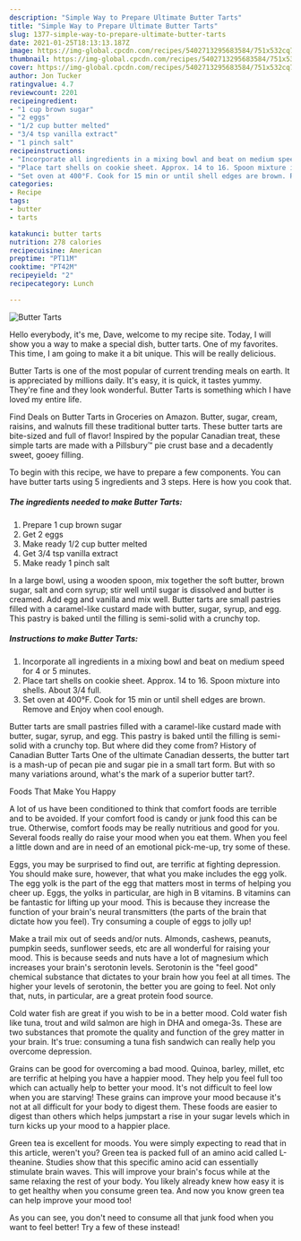 ```yaml
---
description: "Simple Way to Prepare Ultimate Butter Tarts"
title: "Simple Way to Prepare Ultimate Butter Tarts"
slug: 1377-simple-way-to-prepare-ultimate-butter-tarts
date: 2021-01-25T18:13:13.187Z
image: https://img-global.cpcdn.com/recipes/5402713295683584/751x532cq70/butter-tarts-recipe-main-photo.jpg
thumbnail: https://img-global.cpcdn.com/recipes/5402713295683584/751x532cq70/butter-tarts-recipe-main-photo.jpg
cover: https://img-global.cpcdn.com/recipes/5402713295683584/751x532cq70/butter-tarts-recipe-main-photo.jpg
author: Jon Tucker
ratingvalue: 4.7
reviewcount: 2201
recipeingredient:
- "1 cup brown sugar"
- "2 eggs"
- "1/2 cup butter melted"
- "3/4 tsp vanilla extract"
- "1 pinch salt"
recipeinstructions:
- "Incorporate all ingredients in a mixing bowl and beat on medium speed for 4 or 5 minutes."
- "Place tart shells on cookie sheet. Approx. 14 to 16. Spoon mixture into shells. About 3/4 full."
- "Set oven at 400°F. Cook for 15 min or until shell edges are brown. Remove and Enjoy when cool enough."
categories:
- Recipe
tags:
- butter
- tarts

katakunci: butter tarts 
nutrition: 278 calories
recipecuisine: American
preptime: "PT11M"
cooktime: "PT42M"
recipeyield: "2"
recipecategory: Lunch

---
```



![Butter Tarts](https://img-global.cpcdn.com/recipes/5402713295683584/751x532cq70/butter-tarts-recipe-main-photo.jpg)

Hello everybody, it's me, Dave, welcome to my recipe site. Today, I will show you a way to make a special dish, butter tarts. One of my favorites. This time, I am going to make it a bit unique. This will be really delicious.

Butter Tarts is one of the most popular of current trending meals on earth. It is appreciated by millions daily. It's easy, it is quick, it tastes yummy. They're fine and they look wonderful. Butter Tarts is something which I have loved my entire life.

Find Deals on Butter Tarts in Groceries on Amazon. Butter, sugar, cream, raisins, and walnuts fill these traditional butter tarts. These butter tarts are bite-sized and full of flavor! Inspired by the popular Canadian treat, these simple tarts are made with a Pillsbury™ pie crust base and a decadently sweet, gooey filling.


To begin with this recipe, we have to prepare a few components. You can have butter tarts using 5 ingredients and 3 steps. Here is how you cook that.

<!--inarticleads1-->

##### The ingredients needed to make Butter Tarts:

1. Prepare 1 cup brown sugar
1. Get 2 eggs
1. Make ready 1/2 cup butter melted
1. Get 3/4 tsp vanilla extract
1. Make ready 1 pinch salt


In a large bowl, using a wooden spoon, mix together the soft butter, brown sugar, salt and corn syrup; stir well until sugar is dissolved and butter is creamed. Add egg and vanilla and mix well. Butter tarts are small pastries filled with a caramel-like custard made with butter, sugar, syrup, and egg. This pastry is baked until the filling is semi-solid with a crunchy top. 

<!--inarticleads2-->

##### Instructions to make Butter Tarts:

1. Incorporate all ingredients in a mixing bowl and beat on medium speed for 4 or 5 minutes.
1. Place tart shells on cookie sheet. Approx. 14 to 16. Spoon mixture into shells. About 3/4 full.
1. Set oven at 400°F. Cook for 15 min or until shell edges are brown. Remove and Enjoy when cool enough.


Butter tarts are small pastries filled with a caramel-like custard made with butter, sugar, syrup, and egg. This pastry is baked until the filling is semi-solid with a crunchy top. But where did they come from? History of Canadian Butter Tarts One of the ultimate Canadian desserts, the butter tart is a mash-up of pecan pie and sugar pie in a small tart form. But with so many variations around, what&#39;s the mark of a superior butter tart?. 

Foods That Make You Happy


A lot of us have been conditioned to think that comfort foods are terrible and to be avoided. If your comfort food is candy or junk food this can be true. Otherwise, comfort foods may be really nutritious and good for you. Several foods really do raise your mood when you eat them. When you feel a little down and are in need of an emotional pick-me-up, try some of these.

Eggs, you may be surprised to find out, are terrific at fighting depression. You should make sure, however, that what you make includes the egg yolk. The egg yolk is the part of the egg that matters most in terms of helping you cheer up. Eggs, the yolks in particular, are high in B vitamins. B vitamins can be fantastic for lifting up your mood. This is because they increase the function of your brain's neural transmitters (the parts of the brain that dictate how you feel). Try consuming a couple of eggs to jolly up!

Make a trail mix out of seeds and/or nuts. Almonds, cashews, peanuts, pumpkin seeds, sunflower seeds, etc are all wonderful for raising your mood. This is because seeds and nuts have a lot of magnesium which increases your brain's serotonin levels. Serotonin is the "feel good" chemical substance that dictates to your brain how you feel at all times. The higher your levels of serotonin, the better you are going to feel. Not only that, nuts, in particular, are a great protein food source.

Cold water fish are great if you wish to be in a better mood. Cold water fish like tuna, trout and wild salmon are high in DHA and omega-3s. These are two substances that promote the quality and function of the grey matter in your brain. It's true: consuming a tuna fish sandwich can really help you overcome depression. 

Grains can be good for overcoming a bad mood. Quinoa, barley, millet, etc are terrific at helping you have a happier mood. They help you feel full too which can actually help to better your mood. It's not difficult to feel low when you are starving! These grains can improve your mood because it's not at all difficult for your body to digest them. These foods are easier to digest than others which helps jumpstart a rise in your sugar levels which in turn kicks up your mood to a happier place.

Green tea is excellent for moods. You were simply expecting to read that in this article, weren't you? Green tea is packed full of an amino acid called L-theanine. Studies show that this specific amino acid can essentially stimulate brain waves. This will improve your brain's focus while at the same relaxing the rest of your body. You likely already knew how easy it is to get healthy when you consume green tea. And now you know green tea can help improve your mood too!

As you can see, you don't need to consume all that junk food when you want to feel better! Try a few of these instead!

